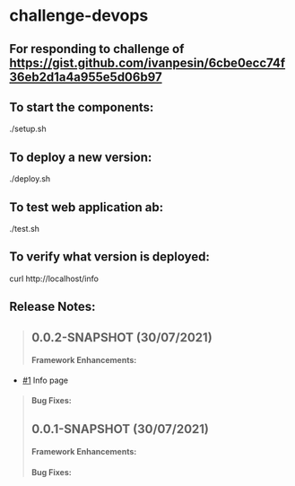 # challenge-devops

## For responding to challenge of https://gist.github.com/ivanpesin/6cbe0ecc74f36eb2d1a4a955e5d06b97 

## To start the components:
./setup.sh

## To deploy a new version:
./deploy.sh

## To test web application ab:
./test.sh

## To verify what version is deployed:
curl http://localhost/info

## Release Notes:

> ## 0.0.2-SNAPSHOT (30/07/2021)
> 
> #### Framework Enhancements:
> 
 - [#1](https://github.com/jmalmeid/challenge-devops/issues/1) Info page
>
> #### Bug Fixes:
> 
>
> ## 0.0.1-SNAPSHOT (30/07/2021)
> 
> #### Framework Enhancements:
> 
> #### Bug Fixes:
> 
